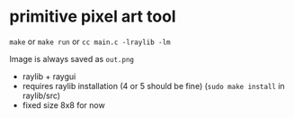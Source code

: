 # primitive pixel art tool
`make` or `make run` or `cc main.c -lraylib -lm`

Image is always saved as `out.png`

- raylib + raygui
- requires raylib installation (4 or 5 should be fine) (`sudo make install` in raylib/src)
- fixed size 8x8 for now
